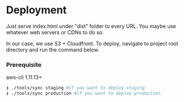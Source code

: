 # Deployment
Just serve index.html under "dist" folder to every URL. You maybe use whatever web servers or CDNs to do so.

In our case, we use S3 + Cloudfront. To deploy, navigate to project root directory and run the command below.

### Prerequisite
aws-cli 1.11.13+
```bash
❯ ./tools/sync staging #if you want to deploy staging
❯ ./tools/sync production #if you want to deploy production
```
